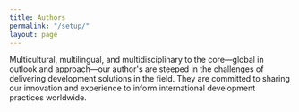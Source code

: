 ```yaml
---
title: Authors
permalink: "/setup/"
layout: page
---
```


Multicultural, multilingual, and multidisciplinary to the core—global in outlook and approach—our author's are steeped in the challenges of delivering development solutions in the field. They are committed to sharing our innovation and experience to inform international development practices worldwide.

